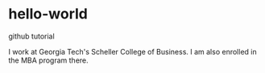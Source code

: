 # hello-world
github tutorial

I work at Georgia Tech's Scheller College of Business. I am also enrolled in the MBA program there.
